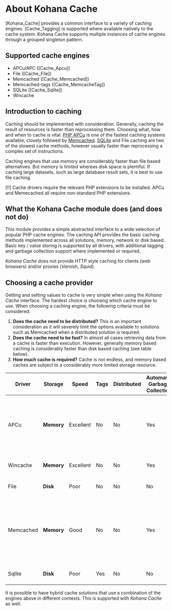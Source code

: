 # About Kohana Cache

[Kohana_Cache] provides a common interface to a variety of caching engines. [Cache_Tagging] is supported where available natively to the cache system. Kohana Cache supports multiple instances of cache engines through a grouped singleton pattern.

## Supported cache engines

 *  APCu/APC ([Cache_Apcu])
 *  File ([Cache_File])
 *  Memcached ([Cache_Memcached])
 *  Memcached-tags ([Cache_MemcacheTag])
 *  SQLite ([Cache_Sqlite])
 *  Wincache

## Introduction to caching

Caching should be implemented with consideration. Generally, caching the result of resources is faster than reprocessing them. Choosing what, how and when to cache is vital. [PHP APCu](http://php.net/manual/en/book.apcu.php) is one of the fastest caching systems available, closely followed by [Memcached](http://memcached.org/). [SQLite](http://www.sqlite.org/) and File caching are two of the slowest cache methods, however usually faster than reprocessing a complex set of instructions.

Caching engines that use memory are considerably faster than file based alternatives. But memory is limited whereas disk space is plentiful. If caching large datasets, such as large database result sets, it is best to use file caching.

[!!] Cache drivers require the relevant PHP extensions to be installed. APCu and Memecached all require non-standard PHP extensions.

## What the Kohana Cache module does (and does not do)

This module provides a simple abstracted interface to a wide selection of popular PHP cache engines. The caching API provides the basic caching methods implemented across all solutions, memory, network or disk based. Basic key / value storing is supported by all drivers, with additional tagging and garbage collection support where implemented or required.

_Kohana Cache_ does not provide HTTP style caching for clients (web browsers) and/or proxies (_Varnish_, _Squid_).

## Choosing a cache provider

Getting and setting values to cache is very simple when using the _Kohana Cache_ interface. The hardest choice is choosing which cache engine to use. When choosing a caching engine, the following criteria must be considered:

 1. __Does the cache need to be distributed?__
    This is an important consideration as it will severely limit the options available to solutions such as Memcached when a distributed solution is required.
 2. __Does the cache need to be fast?__
    In almost all cases retrieving data from a cache is faster than execution. However, generally memory based caching is considerably faster than disk based caching (see table below).
 3. __How much cache is required?__
    Cache is not endless, and memory based caches are subject to a considerably more limited storage resource.

Driver           | Storage      | Speed     | Tags     | Distributed | Automatic Garbage Collection | Notes
---------------- | ------------ | --------- | -------- | ----------- | ---------------------------- | -----------------------
APCu             | __Memory__   | Excellent | No       | No          | Yes | Widely available PHP opcode caching solution, improves php execution performance
Wincache         | __Memory__   | Excellent | No       | No          | Yes | Windows variant of APC
File             | __Disk__     | Poor      | No       | No          | No  | Marginally faster than execution
Memcached        | __Memory__   | Good      | No       | No          | Yes | Generally fast distributed solution, but has a speed hit due to variable network latency and serialization
Sqlite           | __Disk__     | Poor      | Yes      | No          | No  | Marginally faster than execution

It is possible to have hybrid cache solutions that use a combination of the engines above in different contexts. This is supported with _Kohana Cache_ as well.
